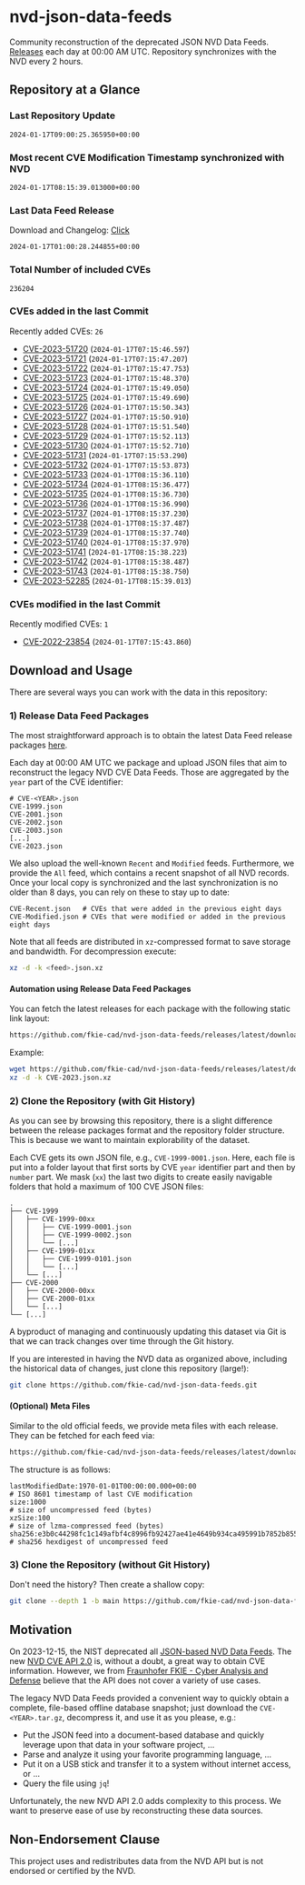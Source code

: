 # nvd-json-data-feeds

Community reconstruction of the deprecated JSON NVD Data Feeds. 
[Releases](https://github.com/fkie-cad/nvd-json-data-feeds/releases/latest) each day at 00:00 AM UTC.
Repository synchronizes with the NVD every 2 hours.

## Repository at a Glance

### Last Repository Update

```plain
2024-01-17T09:00:25.365950+00:00
```

### Most recent CVE Modification Timestamp synchronized with NVD

```plain
2024-01-17T08:15:39.013000+00:00
```

### Last Data Feed Release

Download and Changelog: [Click](https://github.com/fkie-cad/nvd-json-data-feeds/releases/latest)

```plain
2024-01-17T01:00:28.244855+00:00
```

### Total Number of included CVEs

```plain
236204
```

### CVEs added in the last Commit

Recently added CVEs: `26`

* [CVE-2023-51720](CVE-2023/CVE-2023-517xx/CVE-2023-51720.json) (`2024-01-17T07:15:46.597`)
* [CVE-2023-51721](CVE-2023/CVE-2023-517xx/CVE-2023-51721.json) (`2024-01-17T07:15:47.207`)
* [CVE-2023-51722](CVE-2023/CVE-2023-517xx/CVE-2023-51722.json) (`2024-01-17T07:15:47.753`)
* [CVE-2023-51723](CVE-2023/CVE-2023-517xx/CVE-2023-51723.json) (`2024-01-17T07:15:48.370`)
* [CVE-2023-51724](CVE-2023/CVE-2023-517xx/CVE-2023-51724.json) (`2024-01-17T07:15:49.050`)
* [CVE-2023-51725](CVE-2023/CVE-2023-517xx/CVE-2023-51725.json) (`2024-01-17T07:15:49.690`)
* [CVE-2023-51726](CVE-2023/CVE-2023-517xx/CVE-2023-51726.json) (`2024-01-17T07:15:50.343`)
* [CVE-2023-51727](CVE-2023/CVE-2023-517xx/CVE-2023-51727.json) (`2024-01-17T07:15:50.910`)
* [CVE-2023-51728](CVE-2023/CVE-2023-517xx/CVE-2023-51728.json) (`2024-01-17T07:15:51.540`)
* [CVE-2023-51729](CVE-2023/CVE-2023-517xx/CVE-2023-51729.json) (`2024-01-17T07:15:52.113`)
* [CVE-2023-51730](CVE-2023/CVE-2023-517xx/CVE-2023-51730.json) (`2024-01-17T07:15:52.710`)
* [CVE-2023-51731](CVE-2023/CVE-2023-517xx/CVE-2023-51731.json) (`2024-01-17T07:15:53.290`)
* [CVE-2023-51732](CVE-2023/CVE-2023-517xx/CVE-2023-51732.json) (`2024-01-17T07:15:53.873`)
* [CVE-2023-51733](CVE-2023/CVE-2023-517xx/CVE-2023-51733.json) (`2024-01-17T08:15:36.110`)
* [CVE-2023-51734](CVE-2023/CVE-2023-517xx/CVE-2023-51734.json) (`2024-01-17T08:15:36.477`)
* [CVE-2023-51735](CVE-2023/CVE-2023-517xx/CVE-2023-51735.json) (`2024-01-17T08:15:36.730`)
* [CVE-2023-51736](CVE-2023/CVE-2023-517xx/CVE-2023-51736.json) (`2024-01-17T08:15:36.990`)
* [CVE-2023-51737](CVE-2023/CVE-2023-517xx/CVE-2023-51737.json) (`2024-01-17T08:15:37.230`)
* [CVE-2023-51738](CVE-2023/CVE-2023-517xx/CVE-2023-51738.json) (`2024-01-17T08:15:37.487`)
* [CVE-2023-51739](CVE-2023/CVE-2023-517xx/CVE-2023-51739.json) (`2024-01-17T08:15:37.740`)
* [CVE-2023-51740](CVE-2023/CVE-2023-517xx/CVE-2023-51740.json) (`2024-01-17T08:15:37.970`)
* [CVE-2023-51741](CVE-2023/CVE-2023-517xx/CVE-2023-51741.json) (`2024-01-17T08:15:38.223`)
* [CVE-2023-51742](CVE-2023/CVE-2023-517xx/CVE-2023-51742.json) (`2024-01-17T08:15:38.487`)
* [CVE-2023-51743](CVE-2023/CVE-2023-517xx/CVE-2023-51743.json) (`2024-01-17T08:15:38.750`)
* [CVE-2023-52285](CVE-2023/CVE-2023-522xx/CVE-2023-52285.json) (`2024-01-17T08:15:39.013`)


### CVEs modified in the last Commit

Recently modified CVEs: `1`

* [CVE-2022-23854](CVE-2022/CVE-2022-238xx/CVE-2022-23854.json) (`2024-01-17T07:15:43.860`)


## Download and Usage

There are several ways you can work with the data in this repository:

### 1) Release Data Feed Packages

The most straightforward approach is to obtain the latest Data Feed release packages [here](https://github.com/fkie-cad/nvd-json-data-feeds/releases/latest).

Each day at 00:00 AM UTC we package and upload JSON files that aim to reconstruct the legacy NVD CVE Data Feeds.
Those are aggregated by the `year` part of the CVE identifier:

```
# CVE-<YEAR>.json
CVE-1999.json
CVE-2001.json
CVE-2002.json
CVE-2003.json
[...]
CVE-2023.json
```

We also upload the well-known `Recent` and `Modified` feeds.
Furthermore, we provide the `All` feed, which contains a recent snapshot of all NVD records.
Once your local copy is synchronized and the last synchronization is no older than 8 days, you can rely on these to stay up to date:

```plain
CVE-Recent.json   # CVEs that were added in the previous eight days
CVE-Modified.json # CVEs that were modified or added in the previous eight days
```

Note that all feeds are distributed in `xz`-compressed format to save storage and bandwidth.
For decompression execute:

```sh
xz -d -k <feed>.json.xz
```


#### Automation using Release Data Feed Packages

You can fetch the latest releases for each package with the following static link layout:

```sh
https://github.com/fkie-cad/nvd-json-data-feeds/releases/latest/download/CVE-<YEAR>.json.xz
```

Example:

```sh
wget https://github.com/fkie-cad/nvd-json-data-feeds/releases/latest/download/CVE-2023.json.xz
xz -d -k CVE-2023.json.xz
```



### 2) Clone the Repository (with Git History)

As you can see by browsing this repository, there is a slight difference between the release packages format and the repository folder structure.
This is because we want to maintain explorability of the dataset.

Each CVE gets its own JSON file, e.g., `CVE-1999-0001.json`.
Here, each file is put into a folder layout that first sorts by CVE `year` identifier part and then by `number` part.
We mask (`xx`) the last two digits to create easily navigable folders that hold a maximum of 100 CVE JSON files:

```plain
.
├── CVE-1999
│   ├── CVE-1999-00xx
│   │   ├── CVE-1999-0001.json
│   │   ├── CVE-1999-0002.json
│   │   └── [...]
│   ├── CVE-1999-01xx
│   │   ├── CVE-1999-0101.json
│   │   └── [...]
│   └── [...]
├── CVE-2000
│   ├── CVE-2000-00xx
│   ├── CVE-2000-01xx
│   └── [...]
└── [...]
```

A byproduct of managing and continuously updating this dataset via Git is that we can track changes over time through the Git history.

If you are interested in having the NVD data as organized above, including the historical data of changes, just clone this repository (large!):

```sh
git clone https://github.com/fkie-cad/nvd-json-data-feeds.git
```

#### (Optional) Meta Files

Similar to the old official feeds, we provide meta files with each release. They can be fetched for each feed via:

```sh
https://github.com/fkie-cad/nvd-json-data-feeds/releases/latest/download/CVE-<YEAR>.meta
```

The structure is as follows:

```plain
lastModifiedDate:1970-01-01T00:00:00.000+00:00                          # ISO 8601 timestamp of last CVE modification
size:1000                                                               # size of uncompressed feed (bytes)
xzSize:100                                                              # size of lzma-compressed feed (bytes)
sha256:e3b0c44298fc1c149afbf4c8996fb92427ae41e4649b934ca495991b7852b855 # sha256 hexdigest of uncompressed feed
```


### 3) Clone the Repository (without Git History)

Don't need the history? Then create a shallow copy:

```sh
git clone --depth 1 -b main https://github.com/fkie-cad/nvd-json-data-feeds.git
```

## Motivation

On 2023-12-15, the NIST deprecated all [JSON-based NVD Data Feeds](https://nvd.nist.gov/vuln/data-feeds#divRetirementBanner-1).
The new [NVD CVE API 2.0](https://nvd.nist.gov/developers/vulnerabilities) is, without a doubt, a great way to obtain CVE information.
However, we from [Fraunhofer FKIE - Cyber Analysis and Defense](https://www.fkie.fraunhofer.de/en/departments/cad.html) believe that the API does not cover a variety of use cases.

The legacy NVD Data Feeds provided a convenient way to quickly obtain a complete, file-based offline database snapshot; just download the `CVE-<YEAR>.tar.gz`, decompress it, and use it as you please, e.g.:

* Put the JSON feed into a document-based database and quickly leverage upon that data in your software project, ...
* Parse and analyze it using your favorite programming language, ...
* Put it on a USB stick and transfer it to a system without internet access, or ...
* Query the file using `jq`!

Unfortunately, the new NVD API 2.0 adds complexity to this process.
We want to preserve ease of use by reconstructing these data sources.

## Non-Endorsement Clause

This project uses and redistributes data from the NVD API but is not endorsed or certified by the NVD.